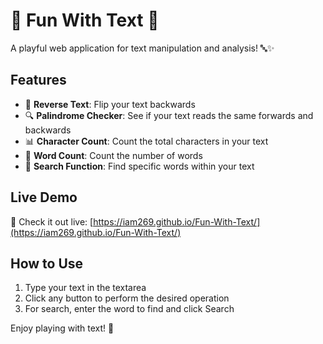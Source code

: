 # 🎉 Fun With Text 🎉

A playful web application for text manipulation and analysis! 🔤✨

## Features
- 🔄 **Reverse Text**: Flip your text backwards
- 🔍 **Palindrome Checker**: See if your text reads the same forwards and backwards
- 📊 **Character Count**: Count the total characters in your text
- 📝 **Word Count**: Count the number of words
- 🔎 **Search Function**: Find specific words within your text

## Live Demo
🚀 Check it out live: [https://iam269.github.io/Fun-With-Text/](https://iam269.github.io/Fun-With-Text/)

## How to Use
1. Type your text in the textarea
2. Click any button to perform the desired operation
3. For search, enter the word to find and click Search

Enjoy playing with text! 🎈